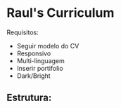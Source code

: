 # Raul's Curriculum

Requisitos:
 - Seguir modelo do CV
 - Responsivo 
 - Multi-linguagem
 - Inserir portifolio 
 - Dark/Bright

Estrutura:
 - 
